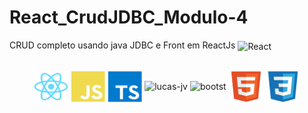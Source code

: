 # React_CrudJDBC_Modulo-4
CRUD completo usando java JDBC e Front em ReactJs   <img align="center" alt="React" height="50" width="55" src="https://camo.githubusercontent.com/2c8b3670d933220ae3c023fa1d568682975cce3f10799d0d3ff5ecac394b4ee8/68747470733a2f2f6d656469612e67697068792e636f6d2f6d656469612f31326f75664342304d795a31476f2f67697068792e676966">


<div  align="center"><br>
  <img align="center" alt="React" height="50" width="55" src="https://raw.githubusercontent.com/devicons/devicon/master/icons/react/react-original.svg">
  <img align="center" alt="Js" height="50" width="55" src="https://raw.githubusercontent.com/devicons/devicon/master/icons/javascript/javascript-plain.svg">
  <img align="center" alt="Ts" height="50" width="55" src="https://raw.githubusercontent.com/devicons/devicon/master/icons/typescript/typescript-plain.svg">
  <img align="center" alt="lucas-jv" height="50" width="55" src="https://cdn.jsdelivr.net/gh/devicons/devicon/icons/java/java-original-wordmark.svg" />
  <img align="center" alt="bootst" height="50" width="55" src="https://cdn.jsdelivr.net/gh/devicons/devicon/icons/bootstrap/bootstrap-original.svg" />
  <img align="center" alt="HTML" height="50" width="55" src="https://raw.githubusercontent.com/devicons/devicon/master/icons/html5/html5-original.svg">
  <img align="center" alt="CSS" height="50" width="55" src="https://raw.githubusercontent.com/devicons/devicon/master/icons/css3/css3-original.svg">
<div><br/>

